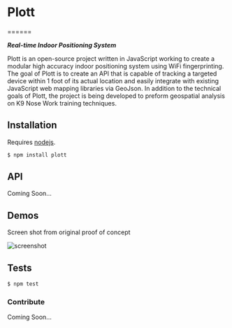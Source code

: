 # Plott
======

***Real-time Indoor Positioning System***

Plott is an open-source project written in JavaScript working to create a modular high accuracy indoor positioning system
using WiFi fingerprinting. The goal of Plott is to create an API that is capable of tracking a targeted device within 1 foot
of its actual location and easily integrate with existing JavaScript web mapping libraries via GeoJson. In addition to the
technical goals of Plott, the project is being developed to preform geospatial analysis on K9 Nose Work training techniques.

## Installation

Requires [nodejs](http://nodejs.org/).

```sh
$ npm install plott
```

## API

Coming Soon...

## Demos

Screen shot from original proof of concept

![screenshot](http://cwhite911.github.io/NCSU_PORTFOLIO/build/assets/images/demo.PNG)

## Tests

```sh
$ npm test
```

### Contribute

Coming Soon...
